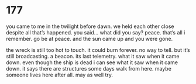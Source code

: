 # 177

you came to me in the twilight before dawn. we held each other close despite all that’s happened. you said... what did you say? peace. that’s all i remember. go be at peace. and the sun came up and you were gone.

the wreck is still too hot to touch. it could burn forever. no way to tell. but it’s still broadcasting. a beacon. its last telemetry. what it saw when it came down. even though the ship is dead i can see what it saw when it came down. it says there are structures some days walk from here. maybe someone lives here after all. may as well try.